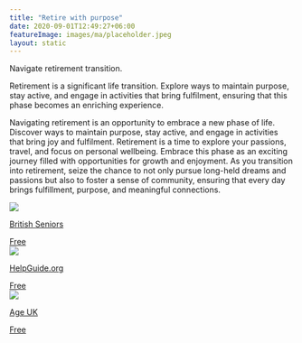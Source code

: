 ```yaml
---
title: "Retire with purpose"
date: 2020-09-01T12:49:27+06:00
featureImage: images/ma/placeholder.jpeg
layout: static
---
```


Navigate retirement transition.

Retirement is a significant life transition. Explore ways to maintain purpose, stay active, and engage in activities that bring fulfilment, ensuring that this phase becomes an enriching experience.

Navigating retirement is an opportunity to embrace a new phase of life. Discover ways to maintain purpose, stay active, and engage in activities that bring joy and fulfilment. Retirement is a time to explore your passions, travel, and focus on personal wellbeing. Embrace this phase as an exciting journey filled with opportunities for growth and enjoyment. As you transition into retirement, seize the chance to not only pursue long-held dreams and passions but also to foster a sense of community, ensuring that every day brings fulfillment, purpose, and meaningful connections.

<a class="ma-link" href="https://www.britishseniors.co.uk/over-50-life-insurance/transitioning-to-retirement/"><div class="ma-card ma-card-Health"><div class="ma-icon"><img src ="/images/Icon-check - health - opacity.svg"/></div><div class="ma-name"><p>British Seniors</p></div><div class="ma-paid-text"><span>Free</span></div></div></a><a class="ma-link" href="https://www.helpguide.org/articles/aging-issues/adjusting-to-retirement.htm"><div class="ma-card ma-card-Health"><div class="ma-icon"><img src ="/images/Icon-check - health - opacity.svg"/></div><div class="ma-name"><p>HelpGuide.org</p></div><div class="ma-paid-text"><span>Free</span></div></div></a><a class="ma-link" href="https://www.ageuk.org.uk/information-advice/work-learning/retirement/preparing-emotionally-for-retirement/"><div class="ma-card ma-card-Health"><div class="ma-icon"><img src ="/images/Icon-check - health - opacity.svg"/></div><div class="ma-name"><p>Age UK</p></div><div class="ma-paid-text"><span>Free</span></div></div></a>  

<br/><br/>






